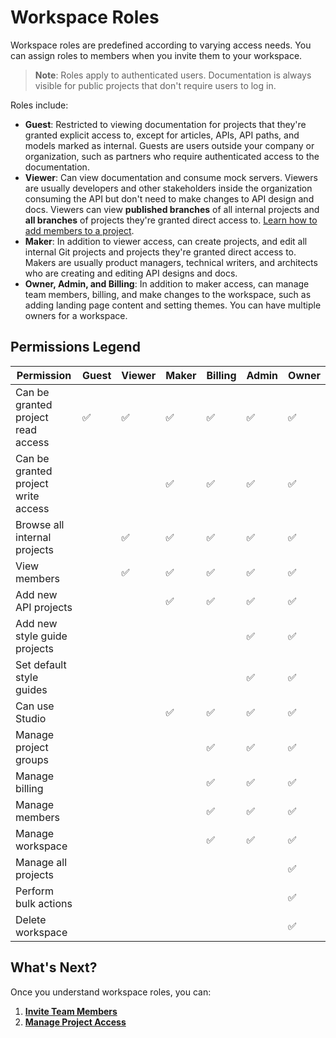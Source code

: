 # Workspace Roles

Workspace roles are predefined according to varying access needs. You can assign roles to members when you invite them to your workspace. 

> **Note**: Roles apply to authenticated users. Documentation is always visible for public projects that don't require users to log in.

Roles include: 

- **Guest**: Restricted to viewing documentation for projects that they're granted explicit access to, except for articles, APIs, API paths, and models marked as internal. Guests are users outside your company or organization, such as partners who require authenticated access to the documentation. 
- **Viewer**: Can view documentation and consume mock servers. Viewers are usually developers and other stakeholders inside the organization consuming the API but don't need to make changes to API design and docs. Viewers can view **published branches** of all internal projects and **all branches** of projects they're granted direct access to. [Learn how to add members to a project](l.project-roles.md).
- **Maker**: In addition to viewer access, can create projects, and edit all internal Git projects and projects they're granted direct access to. Makers are usually product managers, technical writers, and architects who are creating and editing API designs and docs.
- **Owner, Admin, and Billing**: In addition to maker access, can manage team members, billing, and make changes to the workspace, such as adding landing page content and setting themes. You can have multiple owners for a workspace.

## Permissions Legend

 Permission         | Guest | Viewer | Maker | Billing | Admin | Owner |
|---------------------------|-------|-------|--------|--------|--------|--------|
| Can be granted project read access | ✅ | ✅ | ✅ | ✅ | ✅ | ✅
| Can be granted project write access |     |  | ✅ | ✅ | ✅ | ✅ |
| Browse all internal projects       |     | ✅ | ✅ | ✅ | ✅ | ✅ |
| View members                 |     | ✅ | ✅ | ✅ | ✅ | ✅ |
| Add new API projects         |     |     | ✅ | ✅ | ✅ | ✅ |
| Add new style guide projects |     |     |    |    | ✅ | ✅ |
| Set default style guides     |     |     |    |    | ✅ | ✅ |
| Can use Studio               |     |     | ✅ | ✅ | ✅ | ✅ |
| Manage project groups        |     |     |    | ✅ | ✅ | ✅ |
| Manage billing               |     |     |    | ✅ | ✅ | ✅ |
| Manage members               |     |     |    | ✅ | ✅ | ✅ |
| Manage workspace             |     |     |    | ✅ | ✅ | ✅ |
| Manage all projects               |     |     |  |  |  | ✅ |
| Perform bulk actions         |     |     |    |     |    | ✅ | 
| Delete workspace             |     |     |    |     |    | ✅ |   

## What's Next?

Once you understand workspace roles, you can: 

1. [**Invite Team Members**](d.inviting-your-team.md)
2. [**Manage Project Access**](l.project-roles.md)